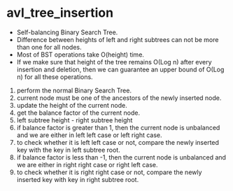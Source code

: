 # avl_tree_insertion

* Self-balancing Binary Search Tree.  
* Difference between heights of left and right subtrees can not be more than one for all nodes.  
* Most of BST operations take O(height) time.  
* If we make sure that height of the tree remains O(Log n) after every insertion and deletion, then we can guarantee an upper bound of O(Log n) for all these operations.  

1. perform the normal Binary Search Tree.  
2. current node must be one of the ancestors of the newly inserted node.  
3. update the height of the current node.  
4. get the balance factor of the current node.  
5. left subtree height - right subtree height
6. if balance factor is greater than 1, then the current node is unbalanced and we are either in left left case or left right case.  
7. to check whether it is left left case or not, compare the newly inserted key with the key in left subtree root.  
8. if balance factor is less than -1, then the current node is unbalanced and we are either in right right case or right left case.  
9. to check whether it is right right case or not, compare the newly inserted key with key in right subtree root.